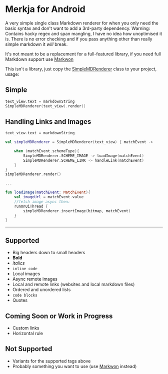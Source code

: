 # Merkja for Android

A very simple single class Markdown renderer for when you only need the basic syntax and don't want to add a 3rd-party dependency. Warning: Contains hacky regex and span mangling, I have no idea how unoptimised it is. There is no error checking and if you pass anything other than really simple markdown it _will_ break.

It's not meant to be a replacement for a full-featured library, if you need full Markdown support use [Markwon](https://github.com/noties/Markwon)

This isn't a library, just copy the [SimpleMDRenderer](https://github.com/fiskurgit/Merkja/blob/master/app/src/main/java/fiskurgit/android/markdownrenderer/SimpleMDRenderer.kt) class to your project, usage:

## Simple

```kotlin
text_view.text = markdownString
SimpleMDRenderer(text_view).render()
```

## Handling Links and Images

```kotlin
text_view.text = markdownString

val simpleMDRenderer = SimpleMDRenderer(text_view) { matchEvent ->

    when (matchEvent.schemeType){
        SimpleMDRenderer.SCHEME_IMAGE -> loadImage(matchEvent)
        SimpleMDRenderer.SCHEME_LINK -> handleLink(matchEvent)
    }
}
simpleMDRenderer.render()

...

fun loadImage(matchEvent: MatchEvent){
    val imageUrl = matchEvent.value
    //fetch image async then:
    runOnUiThread {
        simpleMDRenderer.insertImage(bitmap, matchEvent)
    }
}

```

---

## Supported

* Big headers down to small headers
* **Bold**
* _italics_
* `inline code`
* Local images
* Async remote images
* Local and remote links (websites and local markdown files)
* Ordered and unordered lists
* ```code blocks ```
* Quotes

## Coming Soon or Work in Progress

* Custom links
* Horizontal rule

## Not Supported

* Variants for the supported tags above
* Probably something you want to use (use [Markwon](https://github.com/noties/Markwon) instead)


